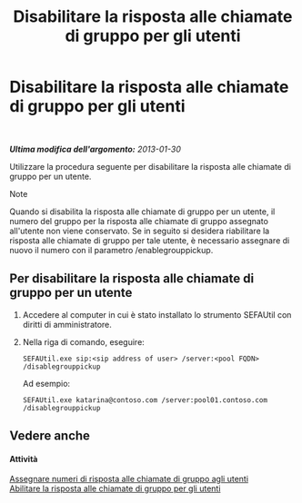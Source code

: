 ﻿---
title: Disabilitare la risposta alle chiamate di gruppo per gli utenti
TOCTitle: Disabilitare la risposta alle chiamate di gruppo per gli utenti
ms:assetid: 91b06f9e-2840-45a2-bbb3-6a29179b9a9f
ms:mtpsurl: https://technet.microsoft.com/it-it/library/JJ945638(v=OCS.15)
ms:contentKeyID: 52062200
ms.date: 08/24/2015
mtps_version: v=OCS.15
ms.translationtype: HT
---

# Disabilitare la risposta alle chiamate di gruppo per gli utenti

 

_**Ultima modifica dell'argomento:** 2013-01-30_

Utilizzare la procedura seguente per disabilitare la risposta alle chiamate di gruppo per un utente.


> [!NOTE]
> Quando si disabilita la risposta alle chiamate di gruppo per un utente, il numero del gruppo per la risposta alle chiamate di gruppo assegnato all'utente non viene conservato. Se in seguito si desidera riabilitare la risposta alle chiamate di gruppo per tale utente, è necessario assegnare di nuovo il numero con il parametro /enablegrouppickup.



## Per disabilitare la risposta alle chiamate di gruppo per un utente

1.  Accedere al computer in cui è stato installato lo strumento SEFAUtil con diritti di amministratore.

2.  Nella riga di comando, eseguire:
    
        SEFAUtil.exe sip:<sip address of user> /server:<pool FQDN> /disablegrouppickup
    
    Ad esempio:
    
        SEFAUtil.exe katarina@contoso.com /server:pool01.contoso.com /disablegrouppickup

## Vedere anche

#### Attività

[Assegnare numeri di risposta alle chiamate di gruppo agli utenti](lync-server-2013-assign-group-call-pickup-numbers-to-users.md)  
[Abilitare la risposta alle chiamate di gruppo per gli utenti](lync-server-2013-enable-group-call-pickup-for-users.md)

